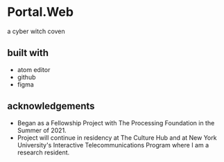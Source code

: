 # Portal.Web
a cyber witch coven

## built with
* atom editor
* github
* figma


## acknowledgements
* Began as a Fellowship Project with The Processing Foundation in the Summer of 2021. 
* Project will continue in residency at The Culture Hub and at New York University's Interactive Telecommunications Program where I am a research resident.
